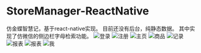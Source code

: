 # StoreManager-ReactNative
仿金蝶智慧记，基于react-native实现。
目前还没有后台，纯静态数据。
其中实现了仿微信的侧边栏字母检索功能。
![登录](https://github.com/286229825/StoreManager-ReactNative/tree/master/screenshots/01.jpg)
![注册](https://github.com/286229825/StoreManager-ReactNative/tree/master/screenshots/02.jpg)
![主页](https://github.com/286229825/StoreManager-ReactNative/tree/master/screenshots/03.jpg)
![商品](https://github.com/286229825/StoreManager-ReactNative/tree/master/screenshots/04.jpg)
![记录](https://github.com/286229825/StoreManager-ReactNative/tree/master/screenshots/05.jpg)
![报表](https://github.com/286229825/StoreManager-ReactNative/tree/master/screenshots/06.jpg)
![报表](https://github.com/286229825/StoreManager-ReactNative/tree/master/screenshots/07.jpg)
![我](https://github.com/286229825/StoreManager-ReactNative/tree/master/screenshots/08.jpg)